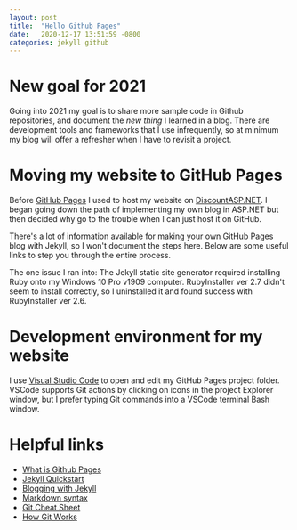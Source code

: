 ```yaml
---
layout: post
title:  "Hello Github Pages"
date:   2020-12-17 13:51:59 -0800
categories: jekyll github
---
```


# New goal for 2021
Going into 2021 my goal is to share more sample code in Github repositories, and document the *new thing* I learned in a blog. There are development tools and frameworks that I use infrequently, so at minimum my blog will offer a refresher when I have to revisit a project.

# Moving my website to GitHub Pages
Before [GitHub Pages](https://pages.github.com/) I used to host my website on [DiscountASP.NET](https://www.discountasp.net/). I began going down the path of implementing my own blog in ASP.NET but then decided why go to the trouble when I can just host it on GitHub.

There's a lot of information available for making your own GitHub Pages blog with Jekyll, so I won't document the steps here. Below are some useful links to step you through the entire process.

The one issue I ran into: The Jekyll static site generator required installing Ruby onto my Windows 10 Pro v1909 computer. RubyInstaller ver 2.7 didn't seem to install correctly, so I uninstalled it and found success with RubyInstaller ver 2.6.

# Development environment for my website
I use [Visual Studio Code](https://code.visualstudio.com/) to open and edit my GitHub Pages project folder. VSCode supports Git actions by clicking on icons in the project Explorer window, but I prefer typing Git commands into a VSCode terminal Bash window.

# Helpful links
- [What is Github Pages](https://pages.github.com/)
- [Jekyll Quickstart](https://jekyllrb.com/docs/)
- [Blogging with Jekyll](https://docs.github.com/en/free-pro-team@latest/github/working-with-github-pages/setting-up-a-github-pages-site-with-jekyll)
- [Markdown syntax](https://www.markdownguide.org/basic-syntax/)
- [Git Cheat Sheet](https://education.github.com/git-cheat-sheet-education.pdf)
- [How Git Works](https://www.pluralsight.com/courses/how-git-works)


